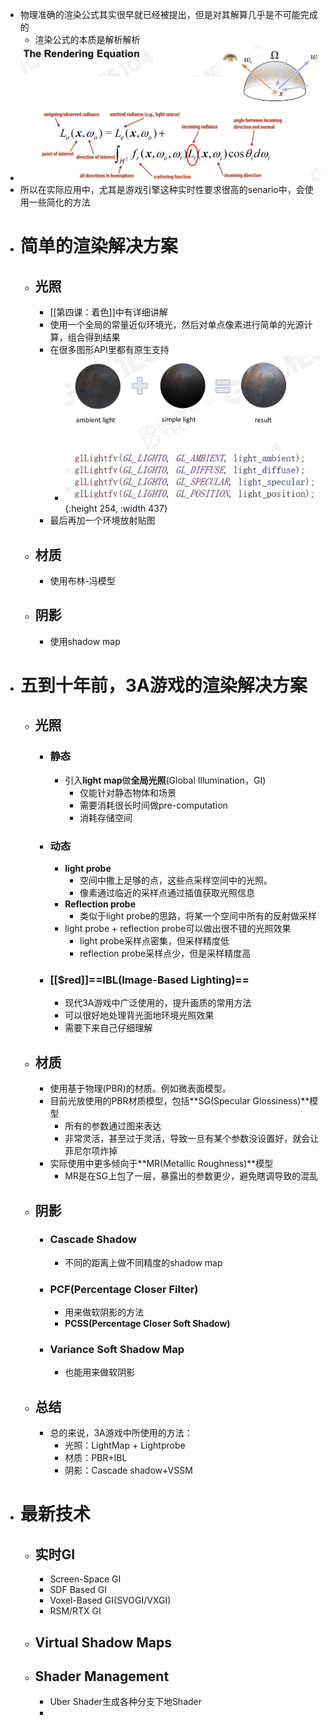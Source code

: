 - 物理准确的渲染公式其实很早就已经被提出，但是对其解算几乎是不可能完成的
	- 渲染公式的本质是解析解析
- ![image.png](../assets/image_1714742144849_0.png)
- 所以在实际应用中，尤其是游戏引擎这种实时性要求很高的senario中，会使用一些简化的方法
- # 简单的渲染解决方案
	- ## 光照
		- [[第四课：着色]]中有详细讲解
		- 使用一个全局的常量近似环境光，然后对单点像素进行简单的光源计算，组合得到结果
		- 在很多图形API里都有原生支持
			- ![image.png](../assets/image_1714816545936_0.png){:height 254, :width 437}
		- 最后再加一个环境放射贴图
	- ## 材质
		- 使用布林-冯模型
	- ## 阴影
		- 使用shadow map
- # 五到十年前，3A游戏的渲染解决方案
	- ## 光照
		- ### 静态
			- 引入**light map**做**全局光照**(Global Illumination，GI)
				- 仅能针对静态物体和场景
				- 需要消耗很长时间做pre-computation
				- 消耗存储空间
		- ### 动态
			- **light probe**
				- 空间中撒上足够的点，这些点采样空间中的光照。
				- 像素通过临近的采样点通过插值获取光照信息
			- **Reflection probe**
				- 类似于light probe的思路，将某一个空间中所有的反射做采样
			- light probe + reflection probe可以做出很不错的光照效果
				- light probe采样点密集，但采样精度低
				- reflection probe采样点少，但是采样精度高
		- ### [[$red]]==IBL(Image-Based Lighting)==
			- 现代3A游戏中广泛使用的，提升画质的常用方法
			- 可以很好地处理背光面地环境光照效果
			- 需要下来自己仔细理解
	- ## 材质
		- 使用基于物理(PBR)的材质。例如微表面模型。
		- 目前光放使用的PBR材质模型，包括**SG(Specular Glossiness)**模型
			- 所有的参数通过图来表达
			- 非常灵活，甚至过于灵活，导致一旦有某个参数没设置好，就会让菲尼尔项炸掉
		- 实际使用中更多倾向于**MR(Metallic Roughness)**模型
			- MR是在SG上包了一层，暴露出的参数更少，避免瞎调导致的混乱
	- ## 阴影
		- ### Cascade Shadow
			- 不同的距离上做不同精度的shadow map
		- ### PCF(Percentage Closer Filter)
			- 用来做软阴影的方法
			- **PCSS(Percentage Closer Soft Shadow)**
		- ### Variance Soft Shadow Map
			- 也能用来做软阴影
	- ## 总结
		- 总的来说，3A游戏中所使用的方法：
			- 光照：LightMap + Lightprobe
			- 材质：PBR+IBL
			- 阴影：Cascade shadow+VSSM
- # 最新技术
	- ## 实时GI
		- Screen-Space GI
		- SDF Based GI
		- Voxel-Based GI(SVOGI/VXGI)
		- RSM/RTX GI
	- ## Virtual Shadow Maps
	- ## Shader Management
		- Uber Shader生成各种分支下地Shader
		-